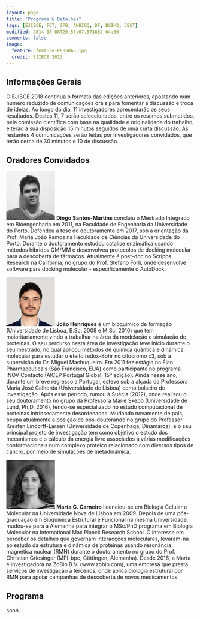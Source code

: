 ```yaml
---
layout: page
title: "Programa & Detalhes"
tags: [EJIBCE, FCT, SPB, ANBIOQ, DF, BSIM2, JEST]
modified: 2014-08-08T20:53:07.573882-04:00
comments: false
image:
  feature: feature-PESSOAS.jpg
  credit: EJIBCE 2013
---
```


## Informações Gerais
O EJIBCE 2018 continua o formato das edições anteriores, apostando num número reduzido de comunicações orais para fomentar a discussão e troca de ideias. Ao longo do dia, 11 investigadores apresentarão os seus resultados. Destes 11, 7 serão seleccionados, entre os resumos submetidos, pela comissão científica com base na qualidade e originalidade do trabalho, e terão à sua disposição 15 minutos seguidos de uma curta discussão. As restantes 4 comunicações serão feitas por investigadores convidados, que terão cerca de 30 minutos e 10 de discussão.

## Oradores Convidados

<p style="min-height: 130px; text-indent: 0;">
<img src="/images/pessoas/foto_diogo_martins.jpg" class="mugshot" />
<strong>Diogo Santos-Martins</strong> concluiu o Mestrado Integrado em Bioengenharia em 2011, na Faculdade de Engenharia da Universidade do Porto. Defendeu a tese de doutoramento em 2017, sob a orientação da Prof. Maria João Ramos na Faculdade de Ciências da Universidade do Porto. Durante o doutoramento estudou catalise enzimática usando métodos híbridos QM/MM e desenvolveu protocolos de docking molecular para a descoberta de fármacos. Atualmente é post-doc no Scripps Research na Califórnia, no grupo do Prof. Stefano Forli, onde desenvolve software para docking molecular - especificamente o AutoDock.</p>

<p style="min-height: 130px; text-indent: 0;">
<img src="/images/pessoas/foto_joao_henriques.jpg" class="mugshot" />
<strong>João Henriques</strong> é um bioquímico de formação (Universidade de Lisboa, B.Sc. 2008 e M.Sc. 2010) que tem maioritariamente vindo a trabalhar na área da modelação e simulação de proteínas. O seu percurso nesta área de investigação teve início durante o seu mestrado, no qual aplicou métodos de química quântica e dinâmica molecular para estudar o efeito redox-Bohr no citocromo c3, sob a supervisão do Dr. Miguel Machuqueiro. Em 2011 fez estágio na Élan Pharmaceuticals (São Francisco, EUA) como participante no programa INOV Contacto (AICEP Portugal Global, 15ª edição). Ainda nesse ano, durante um breve regresso a Portugal, esteve sob a alçada da Professora Maria José Calhorda (Universidade de Lisboa) como bolseiro de investigação. Após esse período, rumou à Suécia (2012), onde realizou o seu doutoramento no grupo da Professora Marie Skepö (Universidade de Lund, Ph.D. 2016), tendo-se especializado no estudo computacional de proteínas intrinsecamente desordenadas. Mudando novamente de país, ocupa atualmente a posição de pós-doutorando no grupo do Professor Kresten Lindorff-Larsen (Universidade de Copenhaga, Dinamarca), e o seu principal projeto de investigação tem como objetivo o estudo dos mecanismos e o cálculo da energia livre associados a várias modificações conformacionais num complexo proteico relacionado com diversos tipos de cancro, por meio de simulações de metadinâmica. </p>

<p style="min-height: 130px; text-indent: 0;">
<img src="/images/pessoas/foto_marta_carneiro.jpg" class="mugshot" />
<strong>Marta G. Carneiro</strong> licenciou-se em Biologia Celular e Molecular na Universidade Nova de Lisboa em 2009. Depois de uma pós-graduação em Bioquímica Estrutural e Funcional na mesma Universidade, mudou-se para a Alemanha para integrar o MSc/PhD programa em Biologia Molecular na International Max Planck Research School. O interesse em perceber os detalhes que governam interacções moleculares, levaram-na ao estudo da estrutura e dinâmica de proteínas usando resonância magnética nuclear (RMN) durante o doutoramento no grupo do Prof. Christian Griesinger (MPI-bpc, Göttingen, Alemanha). Desde 2016, a Marta é investigadora na ZoBio B.V. (www.zobio.com), uma empresa que presta serviços de investigação a terceiros, onde aplica biologia estrutural por RMN para apoiar campanhas de descoberta de novos medicamentos.</p>


## Programa
soon...
